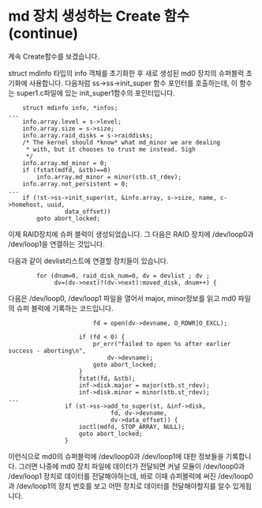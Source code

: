 # md 장치 생성하는 Create 함수 (continue)

계속 Create함수를 보겠습니다.

struct mdinfo 타입의 info 객체를 초기화한 후 새로 생성된 md0 장치의 슈퍼블럭 초기화에 사용합니다.
다음처럼 ss->ss->init_super 함수 포인터를 호출하는데, 이 함수는 super1.c파일에 있는 init_super1함수의 포인터입니다.
```
	struct mdinfo info, *infos;
...
	info.array.level = s->level;
	info.array.size = s->size;
	info.array.raid_disks = s->raiddisks;
	/* The kernel should *know* what md_minor we are dealing
	 * with, but it chooses to trust me instead. Sigh
	 */
	info.array.md_minor = 0;
	if (fstat(mdfd, &stb)==0)
		info.array.md_minor = minor(stb.st_rdev);
	info.array.not_persistent = 0;
...
	if (!st->ss->init_super(st, &info.array, s->size, name, c->homehost, uuid,
				data_offset))
		goto abort_locked;
```

이제 RAID장치에 슈퍼 블럭이 생성되었습니다.
그 다음은 RAID 장치에 /dev/loop0과 /dev/loop1을 연결하는 것입니다.

다음과 같이 devlist리스트에 연결할 장치들이 있습니다.
```
		for (dnum=0, raid_disk_num=0, dv = devlist ; dv ;
		     dv=(dv->next)?(dv->next):moved_disk, dnum++) {
```

다음은 /dev/loop0, /dev/loop1 파일을 열어서 major, minor정보를 읽고 md0 파일의 슈퍼 블럭에 기록하는 코드입니다.
```
						fd = open(dv->devname, O_RDWR|O_EXCL);

					if (fd < 0) {
						pr_err("failed to open %s after earlier success - aborting\n",
							dv->devname);
						goto abort_locked;
					}
					fstat(fd, &stb);
					inf->disk.major = major(stb.st_rdev);
					inf->disk.minor = minor(stb.st_rdev);
...
				if (st->ss->add_to_super(st, &inf->disk,
							 fd, dv->devname,
							 dv->data_offset)) {
					ioctl(mdfd, STOP_ARRAY, NULL);
					goto abort_locked;
				}

```
이런식으로 md0의 슈퍼블럭에 /dev/loop0과 /dev/loop1에 대한 정보들을 기록합니다.
그러면 나중에 md0 장치 파일에 데이터가 전달되면 커널 모듈이 /dev/loop0과 /dev/loop1 장치로 데이터를 전달해야하는데, 바로 이때 슈퍼블럭에 써진 /dev/loop0과 /dev/loop1의 장치 번호를 보고 어떤 장치로 데이터를 전달해야할지를 알수 있게됩니다.




